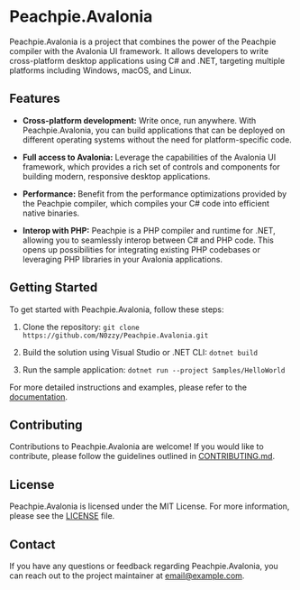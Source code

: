 # Peachpie.Avalonia

Peachpie.Avalonia is a project that combines the power of the Peachpie compiler with the Avalonia UI framework. It allows developers to write cross-platform desktop applications using C# and .NET, targeting multiple platforms including Windows, macOS, and Linux.

## Features

- **Cross-platform development:** Write once, run anywhere. With Peachpie.Avalonia, you can build applications that can be deployed on different operating systems without the need for platform-specific code.

- **Full access to Avalonia:** Leverage the capabilities of the Avalonia UI framework, which provides a rich set of controls and components for building modern, responsive desktop applications.

- **Performance:** Benefit from the performance optimizations provided by the Peachpie compiler, which compiles your C# code into efficient native binaries.

- **Interop with PHP:** Peachpie is a PHP compiler and runtime for .NET, allowing you to seamlessly interop between C# and PHP code. This opens up possibilities for integrating existing PHP codebases or leveraging PHP libraries in your Avalonia applications.

## Getting Started

To get started with Peachpie.Avalonia, follow these steps:

1. Clone the repository: `git clone https://github.com/N0zzy/Peachpie.Avalonia.git`

2. Build the solution using Visual Studio or .NET CLI: `dotnet build`

3. Run the sample application: `dotnet run --project Samples/HelloWorld`

For more detailed instructions and examples, please refer to the [documentation](https://github.com/N0zzy/Peachpie.Avalonia/wiki).

## Contributing

Contributions to Peachpie.Avalonia are welcome! If you would like to contribute, please follow the guidelines outlined in [CONTRIBUTING.md](CONTRIBUTING.md).

## License

Peachpie.Avalonia is licensed under the MIT License. For more information, please see the [LICENSE](LICENSE) file.

## Contact

If you have any questions or feedback regarding Peachpie.Avalonia, you can reach out to the project maintainer at [email@example.com](mailto:email@example.com).



